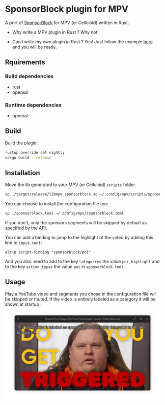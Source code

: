 # SponsorBlock plugin for MPV
A port of [SponsorBlock](https://github.com/ajayyy/SponsorBlock) for MPV (or Celluloid) written in Rust.

- Why write a MPV plugin in Rust ?
Why not!

- Can I write my own plugin in Rust ?
Yes! Just follow the example [here](https://crates.io/crates/mpv-client) and you will be ready.

## Rquirements
### Build dependencies
- rust
- openssl
### Runtime dependencies
- openssl

## Build
Build the plugin:
```bash
rustup override set nightly
cargo build --release
```

## Installation
Move the lib generated to your MPV (or Celluloid) `scripts` folder.
```bash
cp ./target/release/libmpv_sponsorblock.so ~/.config/mpv/scripts/sponsorblock.so
```

You can choose to install the configuration file too:
```bash
cp ./sponsorblock.toml ~/.config/mpv/sponsorblock.toml
```
If you don't, only the sponsors segments will be skipped by default as specified by the [API](https://wiki.sponsor.ajay.app/w/API_Docs).

You can add a binding to jump to the highlight of the video by adding this line to `input.conf`:
```
alt+p script-binding "sponsorblock/poi"
```
And you also need to add to the key `categories` the value `poi_highlight` and to the key `action_types` the value `poi` in `sponsorblock.toml`.


## Usage
Play a YouTube video and segments you chose in the configuration file will be skipped or muted. If the video is entirely labeled as a category it will be shown at startup :
![celluloid](images/celluloid.png)
